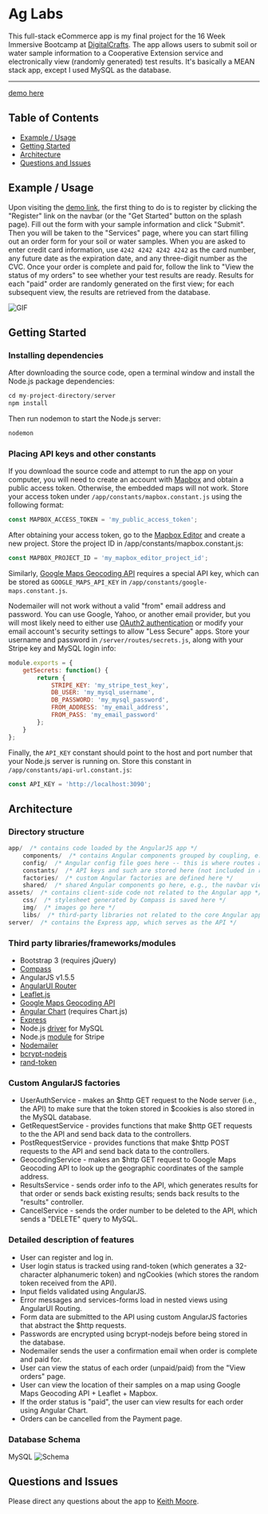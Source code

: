 # Ag Labs
This full-stack eCommerce app is my final project for the 16 Week Immersive Bootcamp at [DigitalCrafts](http://digitalcrafts.com). The app allows users to submit soil or water sample information to a Cooperative Extension service and electronically view (randomly generated) test results. It's basically a MEAN stack app, except I used MySQL as the database.

--------------------
[demo here](http://ag.kdavidmoore.com)

## Table of Contents
- [Example / Usage](#example--usage)
- [Getting Started](#getting-started)
- [Architecture](#architecture)
- [Questions and Issues](#questions-and-issues)

## Example / Usage
Upon visiting the [demo link](http://ag.kdavidmoore.com), the first thing to do is to register by clicking the "Register" link on the navbar (or the "Get Started" button on the splash page). Fill out the form with your sample information and click "Submit". Then you will be taken to the "Services" page, where you can start filling out an order form for your soil or water samples. When you are asked to enter credit card information, use `4242 4242 4242 4242` as the card number, any future date as the expiration date, and any three-digit number as the CVC. Once your order is complete and paid for, follow the link to "View the status of my orders" to see whether your test results are ready. Results for each "paid" order are randomly generated on the first view; for each subsequent view, the results are retrieved from the database.

![GIF](http://i68.tinypic.com/2eej885.gif)

## Getting Started
### Installing dependencies
After downloading the source code, open a terminal window and install the Node.js package dependencies:
```javascript
cd my-project-directory/server
npm install
```
Then run nodemon to start the Node.js server:
```javascript
nodemon
```

### Placing API keys and other constants
If you download the source code and attempt to run the app on your computer, you will need to create an account with [Mapbox](https://www.mapbox.com/) and obtain a public access token. Otherwise, the embedded maps will not work. Store your access token under `/app/constants/mapbox.constant.js` using the following format:
```javascript
const MAPBOX_ACCESS_TOKEN = 'my_public_access_token';
```
After obtaining your access token, go to the [Mapbox Editor](https://www.mapbox.com/studio/classic/projects/) and create a new project. Store the project ID in /app/constants/mapbox.constant.js:
```javascript
const MAPBOX_PROJECT_ID = 'my_mapbox_editor_project_id';
```

Similarly, [Google Maps Geocoding API](https://developers.google.com/maps/documentation/geocoding/start) requires a special API key, which can be stored as `GOOGLE_MAPS_API_KEY` in `/app/constants/google-maps.constant.js`.

Nodemailer will not work without a valid "from" email address and password. You can use Google, Yahoo, or another email provider, but you will most likely need to either use [OAuth2 authentication](https://nodemailer.com/using-gmail/) or modify your email account's security settings to allow "Less Secure" apps. Store your username and password in `/server/routes/secrets.js`, along with your Stripe key and MySQL login info:
```javascript
module.exports = {
	getSecrets: function() {
		return {
			STRIPE_KEY: 'my_stripe_test_key',
			DB_USER: 'my_mysql_username',
			DB_PASSWORD: 'my_mysql_password',
			FROM_ADDRESS: 'my_email_address',
			FROM_PASS: 'my_email_password'
		};
	}
};
```

Finally, the `API_KEY` constant should point to the host and port number that your Node.js server is running on. Store this constant in `/app/constants/api-url.constant.js`:
```javascript
const API_KEY = 'http://localhost:3090';
```

## Architecture
### Directory structure
```javascript
app/  /* contains code loaded by the AngularJS app */
	components/  /* contains Angular components grouped by coupling, e.g., the map view goes with the map controller */
	config/  /* Angular config file goes here -- this is where routes are set up */
	constants/  /* API keys and such are stored here (not included in repo) */
	factories/  /* custom Angular factories are defined here */
	shared/  /* shared Angular components go here, e.g., the navbar view and navbar controller */
assets/  /* contains client-side code not related to the Angular app */
	css/  /* stylesheet generated by Compass is saved here */
	img/  /* images go here */
	libs/  /* third-party libraries not related to the core Angular app go here */
server/  /* contains the Express app, which serves as the API */
```

### Third party libraries/frameworks/modules
* Bootstrap 3 (requires jQuery)
* [Compass](http://compass-style.org/)
* AngularJS v1.5.5
* [AngularUI Router](https://github.com/angular-ui/ui-router)
* [Leaflet.js](http://leafletjs.com/)
* [Google Maps Geocoding API](https://developers.google.com/maps/documentation/geocoding/start)
* [Angular Chart](https://jtblin.github.io/angular-chart.js/) (requires Chart.js)
* [Express](http://expressjs.com/)
* Node.js [driver](https://www.npmjs.com/package/mysql) for MySQL
* Node.js [module](https://stripe.com/docs/libraries) for Stripe
* [Nodemailer](http://nodemailer.com/)
* [bcrypt-nodejs](https://www.npmjs.com/package/bcrypt-nodejs)
* [rand-token](https://www.npmjs.com/package/rand-token)

### Custom AngularJS factories
* UserAuthService - makes an $http GET request to the Node server (i.e., the API) to make sure that the token stored in $cookies is also stored in the MySQL database.
* GetRequestService - provides functions that make $http GET requests to the the API and send back data to the controllers.
* PostRequestService - provides functions that make $http POST requests to the API and send back data to the controllers.
* GeocodingService - makes an $http GET request to Google Maps Geocoding API to look up the geographic coordinates of the sample address.
* ResultsService - sends order info to the API, which generates results for that order or sends back existing results; sends back results to the "results" controller.
* CancelService - sends the order number to be deleted to the API, which sends a "DELETE" query to MySQL.

### Detailed description of features
* User can register and log in.
* User login status is tracked using rand-token (which generates a 32-character alphanumeric token) and ngCookies (which stores the random token received from the API).
* Input fields validated using AngularJS.
* Error messages and services-forms load in nested views using AngularUI Routing.
* Form data are submitted to the API using custom AngularJS factories that abstract the $http requests.
* Passwords are encrypted using bcrypt-nodejs before being stored in the database.
* Nodemailer sends the user a confirmation email when order is complete and paid for.
* User can view the status of each order (unpaid/paid) from the "View orders" page.
* User can view the location of their samples on a map using Google Maps Geocoding API + Leaflet + Mapbox.
* If the order status is "paid", the user can view results for each order using Angular Chart.
* Orders can be cancelled from the Payment page.

### Database Schema
MySQL
![Schema](http://i64.tinypic.com/o89csp.png)

## Questions and Issues
Please direct any questions about the app to [Keith Moore](http://kdavidmoore.com/).